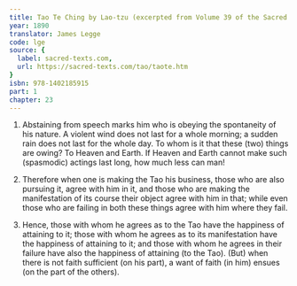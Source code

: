 ```yaml
---
title: Tao Te Ching by Lao-tzu (excerpted from Volume 39 of the Sacred Books of the East.)
year: 1890
translator: James Legge
code: lge
source: {
  label: sacred-texts.com,
  url: https://sacred-texts.com/tao/taote.htm
}
isbn: 978-1402185915
part: 1
chapter: 23
---
```

1. Abstaining from speech marks him who is obeying the spontaneity
of his nature. A violent wind does not last for a whole morning; a
sudden rain does not last for the whole day. To whom is it that these
(two) things are owing? To Heaven and Earth. If Heaven and Earth cannot
make such (spasmodic) actings last long, how much less can man!

2. Therefore when one is making the Tao his business, those who are
also pursuing it, agree with him in it, and those who are making the
manifestation of its course their object agree with him in that; while
even those who are failing in both these things agree with him where
they fail. 

3. Hence, those with whom he agrees as to the Tao have the happiness
of attaining to it; those with whom he agrees as to its manifestation
have the happiness of attaining to it; and those with whom he agrees
in their failure have also the happiness of attaining (to the Tao).
(But) when there is not faith sufficient (on his part), a want of
faith (in him) ensues (on the part of the others).